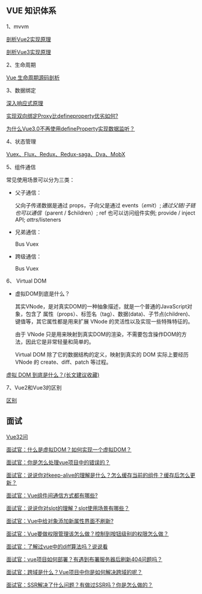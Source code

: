 
## VUE 知识体系

1、mvvm

[剖析Vue2实现原理](./vue2.md)

[剖析Vue3实现原理](./vue3.md)

2、生命周期 

[Vue 生命周期源码剖析 ](https://ustbhuangyi.github.io/vue-analysis/v2/components/lifecycle.html)

3、数据绑定 

[深入响应式原理](https://ustbhuangyi.github.io/vue-analysis/v2/reactive/)

[实现双向绑定Proxy比defineproperty优劣如何?](https://juejin.im/post/5acd0c8a6fb9a028da7cdfaf)

[为什么Vue3.0不再使用defineProperty实现数据监听？](https://mp.weixin.qq.com/s/O8iL4o8oPpqTm4URRveOIA)

4、状态管理

[Vuex、Flux、Redux、Redux-saga、Dva、MobX](https://zhuanlan.zhihu.com/p/53599723)

5、组件通信

常见使用场景可以分为三类：

- 父子通信：

  父向子传递数据是通过 props，子向父是通过 events（$emit）;
  通过父链 / 子链也可以通信（$parent / $children）;
  ref 也可以访问组件实例;
  provide / inject API;
  $attrs/$listeners
  
- 兄弟通信：

  Bus
  Vuex
  
- 跨级通信：

  Bus
  Vuex
  

6、 Virtual DOM

- 虚拟DOM到底是什么？

    其实VNode，是对真实DOM的一种抽象描述，就是一个普通的JavaScript对象，包含了 属性（props）、标签名（tag）、数据(data)、子节点(children)、键值等，其它属性都是用来扩展 VNode 的灵活性以及实现一些特殊特征的。

    由于 VNode 只是用来映射到真实DOM的渲染，不需要包含操作DOM的方法，因此它是非常轻量和简单的。

    Virtual DOM 除了它的数据结构的定义，映射到真实的 DOM 实际上要经历 VNode 的 create、diff、patch 等过程。

[虚拟 DOM 到底是什么？(长文建议收藏)](https://mp.weixin.qq.com/s/oAlVmZ4Hbt2VhOwFEkNEhw)



7、Vue2和Vue3的区别

[区别](./vue2-vue3-区别.md)

## 面试 

[Vue32问](https://mp.weixin.qq.com/mp/appmsgalbum?__biz=MzU1OTgxNDQ1Nw==&action=getalbum&album_id=1711105826272116736&scene=173&from_msgid=2247484654&from_itemidx=1&count=3#wechat_redirect)

[面试官：什么是虚拟DOM？如何实现一个虚拟DOM？](https://mp.weixin.qq.com/s?__biz=MzU1OTgxNDQ1Nw==&mid=2247484516&idx=1&sn=965a4ce32bf93adb9ed112922c5cb8f5&chksm=fc10c632cb674f2484fdf914d76fba55afcefca3b5adcbe6cf4b0c7fd36e29d0292e8cefceb5&scene=21#wechat_redirect)

[面试官：你是怎么处理vue项目中的错误的？](https://mp.weixin.qq.com/s?__biz=MzU1OTgxNDQ1Nw%3D%3D&chksm=fc10c742cb674e54188a8325db726e04cabbc87613bb90605a55f0dcc1aa32bde1cf5c845788&idx=2&mid=2247484692&scene=21&sn=71ad09fc1ab2338d132e2289d5a26ed3#wechat_redirect)

[面试官：说说你对keep-alive的理解是什么？怎么缓存当前的组件？缓存后怎么更新？](https://mp.weixin.qq.com/s?__biz=MzU1OTgxNDQ1Nw==&mid=2247484446&idx=1&sn=80d5a4a15c88f4d6fd878095101601e8&chksm=fc10c648cb674f5efbdad8222de6cd607870e44d5870480a229bfeefd6a78c3ba3b9d372ab37&scene=178&cur_album_id=1711105826272116736#rd)

[面试官：Vue组件间通信方式都有哪些?](https://mp.weixin.qq.com/s?__biz=MzU1OTgxNDQ1Nw==&mid=2247484224&idx=1&sn=3043891f60d99afcf74dffd6b9b51ff7&chksm=fc10c116cb674800b2757be9eb27fe20709de0e511b834d8bb6b23171218fa4a1cfd5f87596c&scene=178&cur_album_id=1711105826272116736#rd)

[面试官：说说你对slot的理解？slot使用场景有哪些？](https://mp.weixin.qq.com/s?__biz=MzU1OTgxNDQ1Nw==&mid=2247484401&idx=1&sn=ca97df335499c6b930ee2b5172524234&chksm=fc10c1a7cb6748b1b4b1df7782e30301e55b9d4d5331e4b39124cdc869d47db5a28d5194b162&scene=178&cur_album_id=1711105826272116736#rd)

[面试官：Vue中给对象添加新属性界面不刷新?](https://mp.weixin.qq.com/s?__biz=MzU1OTgxNDQ1Nw==&mid=2247484323&idx=1&sn=c2b5b9dd96fe17e62d9facc95cd1b534&chksm=fc10c1f5cb6748e39b862cb3f3327676a4502c2f2f658a28cf949a5f19bae62ea347559d23fb&scene=178&cur_album_id=1711105826272116736#rd)

[面试官：Vue要做权限管理该怎么做？控制到按钮级别的权限怎么做？](https://mp.weixin.qq.com/s?__biz=MzU1OTgxNDQ1Nw%3D%3D&chksm=fc10c6b4cb674fa2c30d5640b0328d6a9fc5392d8246683508fab849ab2802e22998d6de0db5&idx=1&mid=2247484642&scene=21&sn=f38d2fdd9c89526dd415f15fa3289380#wechat_redirect)

[面试官：了解过vue中的diff算法吗？说说看](https://mp.weixin.qq.com/s?__biz=MzU1OTgxNDQ1Nw==&mid=2247484533&idx=1&sn=0b21d608fa46145c5118e22fc33a5bcf&chksm=fc10c623cb674f35ef6e46d8a2aa70d524ee3a4ae005bf6e77008c3ce2510dcdb4d7bbde2667&scene=21#wechat_redirect)

[面试官：vue项目如何部署？有遇到布署服务器后刷新404问题吗？](https://mp.weixin.qq.com/s?__biz=MzU1OTgxNDQ1Nw%3D%3D&chksm=fc10c6aacb674fbc3f5013974644a7f62d8d97883aece9861207d2c9cd5c9e25c70eb2045c21&idx=1&mid=2247484668&scene=21&sn=927a6ccee00378a491f99234134d7253#wechat_redirect)

[面试官：跨域是什么？Vue项目中你是如何解决跨域的呢？](https://mp.weixin.qq.com/s?__biz=MzU1OTgxNDQ1Nw%3D%3D&chksm=fc10c6b8cb674faed209c152d1934b0ac9c6ec653ae4ae78ec4bd6ac254644a4c54d3bf9cabd&idx=1&mid=2247484654&scene=21&sn=2305434f7e8d165a33e9f0d0e4ac0cb1#wechat_redirect)

[面试官：SSR解决了什么问题？有做过SSR吗？你是怎么做的？](https://mp.weixin.qq.com/s?__biz=MzU1OTgxNDQ1Nw%3D%3D&chksm=fc10c6ebcb674ffd46b20d29b32f156e7cb8acb2c54ade0ed206b7ed887f6474a55849858ad4&idx=1&mid=2247484605&scene=21&sn=92e2e45cbba021fe685f0f8252ffe8b4#wechat_redirect)


